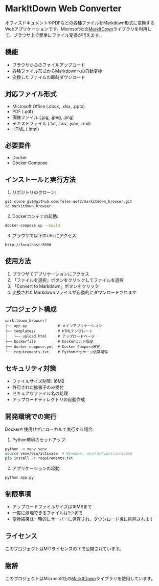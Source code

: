 # MarkItDown Web Converter

オフィスドキュメントやPDFなどの各種ファイルをMarkdown形式に変換するWebアプリケーションです。Microsoft社の[MarkItDown](https://github.com/microsoft/markitdown)ライブラリを利用して、ブラウザ上で簡単にファイル変換が行えます。

## 機能

- ブラウザからのファイルアップロード
- 各種ファイル形式からMarkdownへの自動変換
- 変換したファイルの即時ダウンロード

## 対応ファイル形式

- Microsoft Office (.docx, .xlsx, .pptx)
- PDF (.pdf)
- 画像ファイル (.jpg, .jpeg, .png)
- テキストファイル (.txt, .csv, .json, .xml)
- HTML (.html)

## 必要要件

- Docker
- Docker Compose

## インストールと実行方法

1. リポジトリのクローン:
```bash
git clone git@github.com:feles-ao42/markitdown_browser.git
cd markitdown_browser
```

2. Dockerコンテナの起動:
```bash
docker-compose up --build
```

3. ブラウザで以下のURLにアクセス:
```
http://localhost:5000
```

## 使用方法

1. ブラウザでアプリケーションにアクセス
2. 「ファイルを選択」ボタンをクリックしてファイルを選択
3. 「Convert to Markdown」ボタンをクリック
4. 変換されたMarkdownファイルが自動的にダウンロードされます

## プロジェクト構成

```
markitdown_browser/
├── app.py              # メインアプリケーション
├── templates/          # HTMLテンプレート
│   └── upload.html     # アップロードページ
├── Dockerfile          # Dockerビルド設定
├── docker-compose.yml  # Docker Compose設定
└── requirements.txt    # Pythonパッケージ依存関係
```

## セキュリティ対策

- ファイルサイズ制限: 16MB
- 許可された拡張子のみ受付
- セキュアなファイル名の処理
- アップロードディレクトリの自動作成

## 開発環境での実行

Dockerを使用せずにローカルで実行する場合:

1. Python環境のセットアップ:
```bash
python -m venv venv
source venv/bin/activate  # Windows: venv\Scripts\activate
pip install -r requirements.txt
```

2. アプリケーションの起動:
```bash
python app.py
```

## 制限事項

- アップロードファイルサイズは16MBまで
- 一度に処理できるファイルは1つまで
- 変換結果は一時的にサーバーに保存され、ダウンロード後に削除されます

## ライセンス

このプロジェクトはMITライセンスの下で公開されています。

## 謝辞

このプロジェクトはMicrosoft社の[MarkItDown](https://github.com/microsoft/markitdown)ライブラリを使用しています。
